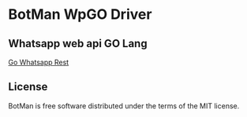 # BotMan WpGO Driver

## Whatsapp web api GO Lang
[Go Whatsapp Rest](https://github.com/exatasmente/go-whatsapp-rest)

## License

BotMan is free software distributed under the terms of the MIT license.
 
